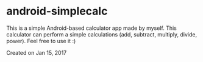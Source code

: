 # android-simplecalc
This is a simple Android-based calculator app made by myself.
This calculator can perform a simple calculations (add, subtract, multiply, divide, power).
Feel free to use it :)


Created on Jan 15, 2017
